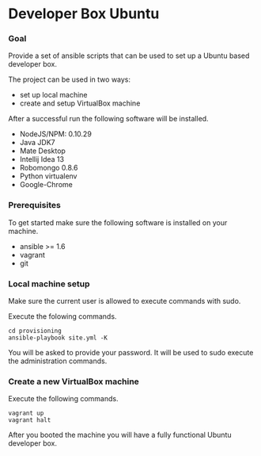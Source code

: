 Developer Box Ubuntu
====================

### Goal

Provide a set of ansible scripts that can be used to set up a Ubuntu
based developer box.

The project can be used in two ways:

- set up local machine
- create and setup VirtualBox machine

After a successful run the following software will be installed.

- NodeJS/NPM: 0.10.29
- Java JDK7
- Mate Desktop
- Intellij Idea 13
- Robomongo 0.8.6
- Python virtualenv
- Google-Chrome

### Prerequisites

To get started make sure the following software is installed on your
machine.

- ansible >= 1.6
- vagrant
- git

### Local machine setup

Make sure the current user is allowed to execute commands with sudo.

Execute the folowing commands.

    cd provisioning
    ansible-playbook site.yml -K

You will be asked to provide your password. It will be used to sudo
execute the administration commands.

### Create a new VirtualBox machine

Execute the following commands.

    vagrant up
    vagrant halt

After you booted the machine you will have a fully functional Ubuntu
developer box.

